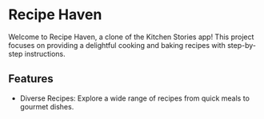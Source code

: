 # Recipe Haven

Welcome to Recipe Haven, a clone of the Kitchen Stories app! This project focuses on providing a delightful cooking and baking recipes with step-by-step instructions.

## Features

- Diverse Recipes: Explore a wide range of recipes from quick meals to gourmet dishes.

